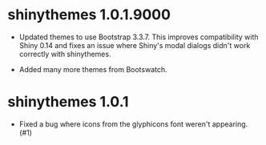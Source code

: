 shinythemes 1.0.1.9000
=================

* Updated themes to use Bootstrap 3.3.7. This improves compatibility with Shiny 0.14 and fixes an issue where Shiny's modal dialogs didn't work correctly with shinythemes.

* Added many more themes from Bootswatch.

shinythemes 1.0.1
=================

* Fixed a bug where icons from the glyphicons font weren't appearing. (#1)
